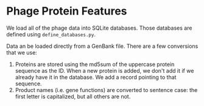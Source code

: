 # Phage Protein Features

We load all of the phage data into SQLite databases. Those databases are defined using `define_databases.py`. 

Data an be loaded directly from a GenBank file. There are a few conversions that we use:

1. Proteins are stored using the md5sum of the uppercase protein sequence as the ID. When a new protein is added, we don't add it if we already have it in the database. We add a record pointing to that sequence.
2. Product names (i.e. gene functions) are converted to sentence case: the first letter is capitalized, but all others are not.
